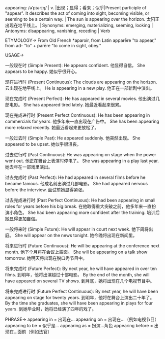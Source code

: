 appearing: /əˈpɪərɪŋ/ | v. |出现；显得；看来；似乎|Present participle of "appear".  It describes the act of coming into sight, becoming visible, or seeming to be a certain way. | The sun is appearing over the horizon. 太阳正出现在地平线上。| Synonyms: emerging, materializing, seeming, looking | Antonyms: disappearing, vanishing, receding | Verb

ETYMOLOGY->
From Old French *aparoir, from Latin apparēre "to appear," from ad- "to" + parēre "to come in sight, obey."

USAGE->

一般现在时 (Simple Present):
He appears confident. 他显得自信。
She appears to be happy. 她似乎很开心。

现在进行时 (Present Continuous):
The clouds are appearing on the horizon. 云出现在地平线上。
He is appearing in a new play. 他正在一部新剧中演出。

现在完成时 (Present Perfect):
He has appeared in several movies. 他出演过几部电影。
She has appeared tired lately. 她最近看起来很累。

现在完成进行时 (Present Perfect Continuous):
He has been appearing in commercials for years. 他多年来一直出现在广告中。
She has been appearing more relaxed recently. 她最近看起来更放松了。

一般过去时 (Simple Past):
He appeared suddenly. 他突然出现。
She appeared to be upset. 她似乎很沮丧。

过去进行时 (Past Continuous):
He was appearing on stage when the power went out.  他正在舞台上表演时停电了。
She was appearing in a play last year. 她去年在一部戏里演出。

过去完成时 (Past Perfect):
He had appeared in several films before he became famous. 他成名前出演过几部电影。
She had appeared nervous before the interview. 面试前她显得紧张。

过去完成进行时 (Past Perfect Continuous):
He had been appearing in small roles for years before his big break. 在他取得重大突破之前，他多年来一直扮演小角色。
She had been appearing more confident after the training.  培训后她显得更加自信。


一般将来时 (Simple Future):
He will appear in court next week. 他下周将出庭。
She will appear on the news tonight. 她今晚将出现在新闻里。

将来进行时 (Future Continuous):
He will be appearing at the conference next month. 他下个月将在会议上露面。
She will be appearing on a talk show tomorrow. 她明天将出现在脱口秀节目中。

将来完成时 (Future Perfect):
By next year, he will have appeared in over ten films. 到明年，他将出演超过十部电影。
By the end of the month, she will have appeared on several TV shows. 到月底，她将出现在几个电视节目中。

将来完成进行时 (Future Perfect Continuous):
By next year, he will have been appearing on stage for twenty years. 到明年，他将在舞台上演出二十年了。
By the time she graduates, she will have been appearing in plays for four years. 到她毕业时，她将已经演了四年的戏了。


PHRASE->
appearing in = 出现在...
appearing on = 出现在...（例如电视节目）
appearing to be = 似乎是...
appearing as = 扮演...角色
appearing before = 出现在...面前（例如法官）

